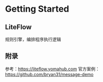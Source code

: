 # Getting Started

## LiteFlow
规则引擎，编排程序执行逻辑  

## 附录
参考：https://liteflow.yomahub.com
官方案例：https://github.com/bryan31/message-demo